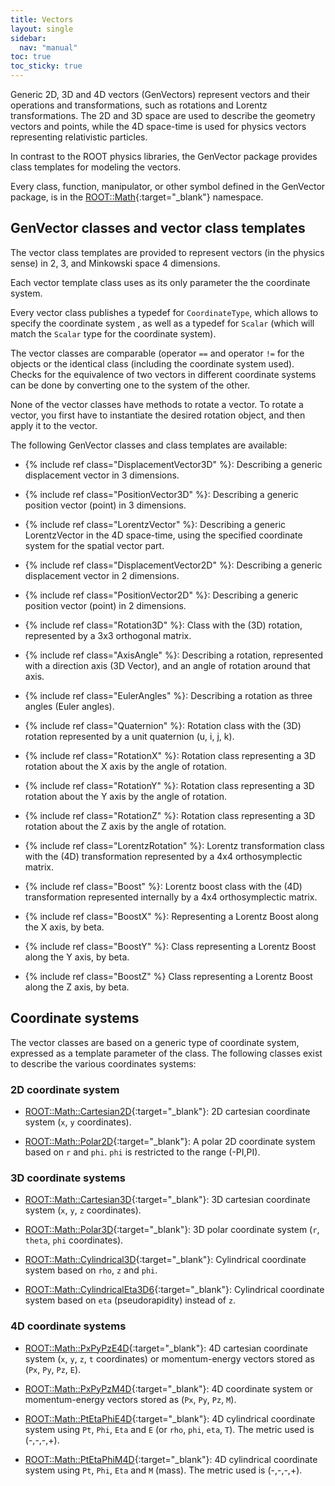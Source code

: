 ```yaml
---
title: Vectors
layout: single
sidebar:
  nav: "manual"
toc: true
toc_sticky: true
---
```



Generic 2D, 3D and 4D vectors (GenVectors) represent vectors and their operations and transformations, such as rotations and Lorentz transformations. The 2D and 3D space are used to describe the geometry vectors and points, while the 4D space-time is used for physics vectors representing relativistic particles.

In contrast to the ROOT physics libraries, the GenVector package provides class templates for modeling the vectors.

Every class, function, manipulator, or other symbol defined in the GenVector package, is in the [ROOT::Math](https://root.cern/doc/master/namespaceROOT_1_1Math.html){:target="_blank"} namespace.

## GenVector classes and vector class templates

The vector class templates are provided to represent vectors (in the physics sense) in 2, 3, and Minkowski space 4 dimensions.

Each vector template class  uses as its only parameter the the coordinate system.

Every vector class publishes a typedef for `CoordinateType`, which allows to specify the coordinate system , as well as a typedef for `Scalar` (which will match the `Scalar` type for the coordinate system).

The vector classes are comparable (operator `==` and operator `!=` for the objects or the identical class (including the coordinate system used). Checks for the
equivalence of two vectors in different coordinate systems can be done by converting one to the system of the other.

None of the vector classes have methods to rotate a vector. To rotate a vector, you first have to instantiate the desired rotation object, and then apply it to the vector.

The following GenVector classes and class templates are available:

- {% include ref class="DisplacementVector3D" %}: Describing a generic displacement vector in 3 dimensions.

- {% include ref class="PositionVector3D" %}: Describing a generic position vector (point) in 3 dimensions.

- {% include ref class="LorentzVector" %}: Describing a generic LorentzVector in the 4D space-time, using the specified coordinate system for the spatial vector part.

- {% include ref class="DisplacementVector2D" %}: Describing a generic displacement vector in 2 dimensions.

- {% include ref class="PositionVector2D" %}: Describing a generic position vector (point) in 2 dimensions.

- {% include ref class="Rotation3D" %}: Class with the (3D) rotation, represented by a 3x3 orthogonal matrix.

- {% include ref class="AxisAngle" %}: Describing a rotation, represented with a direction axis (3D Vector), and an angle of rotation around that axis.

- {% include ref class="EulerAngles" %}: Describing a rotation as three angles (Euler angles).

- {% include ref class="Quaternion" %}: Rotation class with the (3D) rotation represented by a unit quaternion (u, i, j, k).

- {% include ref class="RotationX" %}: Rotation class representing a 3D rotation about the X axis by the angle of rotation.

- {% include ref class="RotationY" %}: Rotation class representing a 3D rotation about the Y axis by the angle of rotation.

- {% include ref class="RotationZ" %}: Rotation class representing a 3D rotation about the Z axis by the angle of rotation.

- {% include ref class="LorentzRotation" %}: Lorentz transformation class with the (4D) transformation represented by a 4x4 orthosymplectic matrix.

- {% include ref class="Boost" %}: Lorentz boost class with the (4D) transformation represented internally by a 4x4 orthosymplectic matrix.

- {% include ref class="BoostX" %}: Representing a Lorentz Boost along the X axis, by beta.

- {% include ref class="BoostY" %}: Class representing a Lorentz Boost along the Y axis, by beta.

- {% include ref class="BoostZ" %} Class representing a Lorentz Boost along the Z axis, by beta.

## Coordinate systems

The vector classes are based on a generic type of coordinate system, expressed as a template parameter of the class. The following classes exist to describe the various coordinates systems:

### 2D coordinate system

- [ROOT::Math::Cartesian2D](https://root.cern/doc/master/classROOT_1_1Math_1_1Cartesian2D.html){:target="_blank"}: 2D cartesian coordinate system (`x`, `y` coordinates).

- [ROOT::Math::Polar2D](https://root.cern/doc/master/classROOT_1_1Math_1_1Polar2D.html){:target="_blank"}: A polar 2D coordinate system based on `r` and `phi`. `phi` is restricted to the range (-PI,PI).

### 3D coordinate systems

- [ROOT::Math::Cartesian3D](https://root.cern/doc/master/classROOT_1_1Math_1_1Cartesian3D.html){:target="_blank"}: 3D cartesian coordinate system (`x`, `y`, `z` coordinates).

- [ROOT::Math::Polar3D](https://root.cern/doc/master/classROOT_1_1Math_1_1Polar3D.html){:target="_blank"}: 3D polar coordinate system (`r`, `theta`, `phi` coordinates).

- [ROOT::Math::Cylindrical3D](https://root.cern/doc/master/classROOT_1_1Math_1_1Cylindrical3D.html){:target="_blank"}: Cylindrical coordinate system based on `rho`, `z` and `phi`.

- [ROOT::Math::CylindricalEta3D6](https://root.cern/doc/master/classROOT_1_1Math_1_1CylindricalEta3D.html){:target="_blank"}: Cylindrical coordinate system based on `eta` (pseudorapidity) instead of `z`.

### 4D coordinate systems

- [ROOT::Math::PxPyPzE4D](https://root.cern/doc/master/classROOT_1_1Math_1_1PxPyPzE4D.html){:target="_blank"}: 4D cartesian coordinate system (`x`, `y`, `z`, `t` coordinates) or momentum-energy vectors stored as (`Px`, `Py`, `Pz`, `E`).

- [ROOT::Math::PxPyPzM4D](https://root.cern/doc/master/classROOT_1_1Math_1_1PxPyPzM4D.html){:target="_blank"}: 4D coordinate system or momentum-energy vectors stored as (`Px`, `Py`, `Pz`, `M`).

- [ROOT::Math::PtEtaPhiE4D](https://root.cern/doc/master/classROOT_1_1Math_1_1PtEtaPhiE4D.html){:target="_blank"}: 4D cylindrical coordinate system using `Pt`, `Phi`, `Eta` and `E` (or `rho`, `phi`, `eta`, `T`). The metric used is (-,-,-,+).

- [ROOT::Math::PtEtaPhiM4D](https://root.cern/doc/master/classROOT_1_1Math_1_1PtEtaPhiM4D.html){:target="_blank"}: 4D cylindrical coordinate system using `Pt`, `Phi`, `Eta` and `M` (mass). The metric used is (-,-,-,+).


